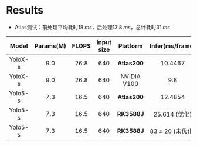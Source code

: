 # Results

-   Atlas测试：前处理平均耗时$18 \;ms$，后处理$13.8\;ms$，总计耗时$31\;ms$

|  Model  | Params(M) | FLOPS  | Input size |   Platform   |   Infer(ms/frame)   |
| :-----: | :-------: | :----: | :--------: | :----------: | :-----------------: |
| YoloX-s |   $9.0$   | $26.8$ |   $640$    | **Atlas200** |      $10.4467$      |
| YoloX-s |   $9.0$   | $26.8$ |   $640$    | NVIDIA V100  |        $9.8$        |
| Yolo5-s |   $7.3$   | $16.5$ |   $640$    | **Atlas200** |      $12.4854$      |
| Yolo5-s |   $7.3$   | $16.5$ |   $640$    | **RK3588J**  |   $25.614$ (优化)   |
| Yolo5-s |   $7.3$   | $16.5$ |   $640$    | **RK3588J**  | $83\pm 20$ (未优化) |

